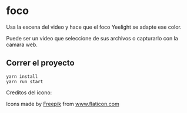 # foco

Usa la escena del video y hace que el foco Yeelight se adapte ese color.

Puede ser un video que seleccione de sus archivos o capturarlo con la camara web.

## Correr el proyecto

```
yarn install
yarn run start
```

Creditos del icono: 

<div>Icons made by <a href="https://www.flaticon.com/authors/freepik" title="Freepik">Freepik</a> from <a href="https://www.flaticon.com/"             title="Flaticon">www.flaticon.com</a></div>